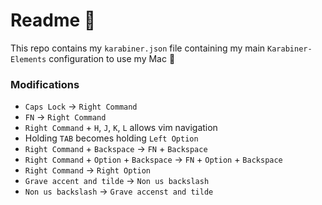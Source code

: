 # Readme 📖
This repo contains my `karabiner.json` file containing my main `Karabiner-Elements` configuration to use my Mac 
### Modifications 
- `Caps Lock` → `Right Command`
- `FN` → `Right Command`
- `Right Command` + `H`, `J`, `K`, `L` allows vim navigation
- Holding `TAB` becomes holding `Left Option`
- `Right Command` + `Backspace` → `FN` + `Backspace`
- `Right Command` + `Option` + `Backspace` → `FN` + `Option` + `Backspace`
- `Right Command` → `Right Option`
- `Grave accent and tilde` → `Non us backslash`
- `Non us backslash` → `Grave accenst and tilde`

